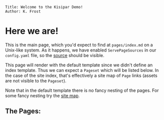    Title: Welcome to the Kisipar Demo!
    Author: K. Frost

# Here we are!

This is the main page, which you'd expect to find at `pages/index.md` on a
Unix-like system.  As it happens, we have enabled `ServePageSources` in
our `config.yaml` file, so the [source](/index.md) should be visible.

This page will render with the default template since we didn't define an
index template.  Thus we can expect a `Pageset` which will be listed below.
In the case of the site index, that's effectively a site map of `Page`
links (assets are not visible to the `Pageset`).

Note that in the default template there is no fancy nesting of the pages.
For some fancy nesting try the [site map](/map).

## The Pages:


